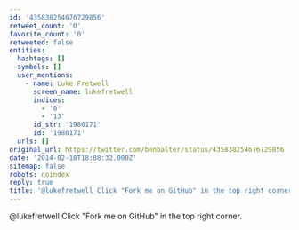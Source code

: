 ```yaml
---
id: '435838254676729856'
retweet_count: '0'
favorite_count: '0'
retweeted: false
entities:
  hashtags: []
  symbols: []
  user_mentions:
    - name: Luke Fretwell
      screen_name: lukefretwell
      indices:
        - '0'
        - '13'
      id_str: '1980171'
      id: '1980171'
  urls: []
original_url: https://twitter.com/benbalter/status/435838254676729856
date: '2014-02-18T18:08:32.000Z'
sitemap: false
robots: noindex
reply: true
title: '@lukefretwell Click "Fork me on GitHub" in the top right corner.'
---
```


@lukefretwell Click "Fork me on GitHub" in the top right corner.